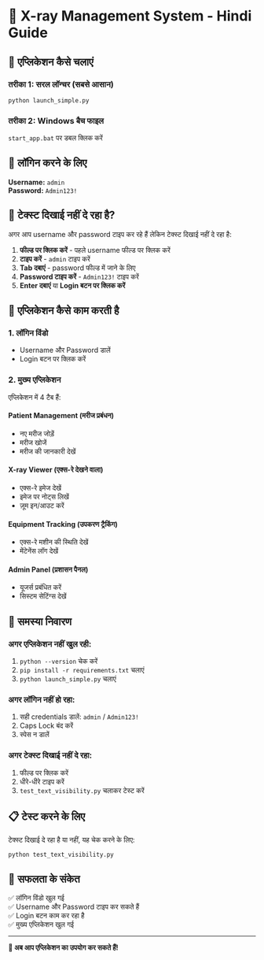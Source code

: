 # 🏥 X-ray Management System - Hindi Guide

## 🚀 एप्लिकेशन कैसे चलाएं

### तरीका 1: सरल लॉन्चर (सबसे आसान)
```bash
python launch_simple.py
```

### तरीका 2: Windows बैच फाइल
`start_app.bat` पर डबल क्लिक करें

## 🔐 लॉगिन करने के लिए

**Username:** `admin`  
**Password:** `Admin123!`

## 📝 टेक्स्ट दिखाई नहीं दे रहा है?

अगर आप username और password टाइप कर रहे हैं लेकिन टेक्स्ट दिखाई नहीं दे रहा है:

1. **फील्ड पर क्लिक करें** - पहले username फील्ड पर क्लिक करें
2. **टाइप करें** - `admin` टाइप करें
3. **Tab दबाएं** - password फील्ड में जाने के लिए
4. **Password टाइप करें** - `Admin123!` टाइप करें
5. **Enter दबाएं** या **Login बटन पर क्लिक करें**

## 🎯 एप्लिकेशन कैसे काम करती है

### 1. लॉगिन विंडो
- Username और Password डालें
- Login बटन पर क्लिक करें

### 2. मुख्य एप्लिकेशन
एप्लिकेशन में 4 टैब हैं:

#### **Patient Management (मरीज प्रबंधन)**
- नए मरीज जोड़ें
- मरीज खोजें
- मरीज की जानकारी देखें

#### **X-ray Viewer (एक्स-रे देखने वाला)**
- एक्स-रे इमेज देखें
- इमेज पर नोट्स लिखें
- ज़ूम इन/आउट करें

#### **Equipment Tracking (उपकरण ट्रैकिंग)**
- एक्स-रे मशीन की स्थिति देखें
- मेंटेनेंस लॉग देखें

#### **Admin Panel (प्रशासन पैनल)**
- यूजर्स प्रबंधित करें
- सिस्टम सेटिंग्स देखें

## 🔧 समस्या निवारण

### अगर एप्लिकेशन नहीं खुल रही:
1. `python --version` चेक करें
2. `pip install -r requirements.txt` चलाएं
3. `python launch_simple.py` चलाएं

### अगर लॉगिन नहीं हो रहा:
1. सही credentials डालें: `admin` / `Admin123!`
2. Caps Lock बंद करें
3. स्पेस न डालें

### अगर टेक्स्ट दिखाई नहीं दे रहा:
1. फील्ड पर क्लिक करें
2. धीरे-धीरे टाइप करें
3. `test_text_visibility.py` चलाकर टेस्ट करें

## 📋 टेस्ट करने के लिए

टेक्स्ट दिखाई दे रहा है या नहीं, यह चेक करने के लिए:
```bash
python test_text_visibility.py
```

## 🎉 सफलता के संकेत

✅ लॉगिन विंडो खुल गई  
✅ Username और Password टाइप कर सकते हैं  
✅ Login बटन काम कर रहा है  
✅ मुख्य एप्लिकेशन खुल गई  

---

**🎯 अब आप एप्लिकेशन का उपयोग कर सकते हैं!** 
